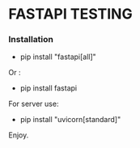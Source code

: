 # FASTAPI TESTING

### Installation

- pip install "fastapi[all]"

Or :

- pip install fastapi

For server use:

- pip install "uvicorn[standard]"

Enjoy.
